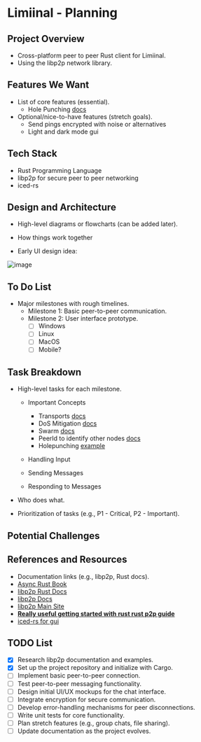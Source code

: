 # Limiinal - Planning

## Project Overview

- Cross-platform peer to peer Rust client for Limiinal.
- Using the libp2p network library.

## Features We Want

- List of core features (essential).
  - Hole Punching [docs](https://docs.rs/libp2p/latest/libp2p/tutorials/hole_punching/index.html)
- Optional/nice-to-have features (stretch goals).
  - Send pings encrypted with noise or alternatives
  - Light and dark mode gui

## Tech Stack

- Rust Programming Language
- libp2p for secure peer to peer networking
- iced-rs

## Design and Architecture

- High-level diagrams or flowcharts (can be added later).
- How things work together

- Early UI design idea:

![image](https://github.com/user-attachments/assets/e1f64535-618a-43bb-a63a-690bdc580641)


## To Do List

- Major milestones with rough timelines.
  - Milestone 1: Basic peer-to-peer communication.
  - Milestone 2: User interface prototype.
    - [ ] Windows
    - [ ] Linux
    - [ ] MacOS
    - [ ] Mobile?

## Task Breakdown

- High-level tasks for each milestone.

  - Important Concepts

    - Transports [docs](https://docs.libp2p.io/concepts/transports/overview/)
    - DoS Mitigation [docs](https://docs.libp2p.io/concepts/security/dos-mitigation/#incorporating-dos-mitigation-from-the-start)
    - Swarm [docs](https://docs.rs/libp2p/latest/libp2p/swarm/index.html)
    - PeerId to identify other nodes [docs](https://docs.rs/libp2p/latest/libp2p/struct.PeerId.html)
    - Holepunching [example](https://github.com/libp2p/rust-libp2p/tree/master/examples/dcutr)

  - Handling Input
  - Sending Messages
  - Responding to Messages

- Who does what.
- Prioritization of tasks (e.g., P1 - Critical, P2 - Important).

## Potential Challenges

## References and Resources

- Documentation links (e.g., libp2p, Rust docs).
- [Async Rust Book](https://rust-lang.github.io/async-book/)
- [libp2p Rust Docs](https://docs.rs/libp2p/latest/libp2p/tutorials/index.html#modules)
- [libp2p Docs](https://docs.libp2p.io/)
- [libp2p Main Site](https://libp2p.io/)
- **[Really useful getting started with rust rust p2p guide](https://docs.rs/libp2p/latest/libp2p/tutorials/ping/index.html)**
- [iced-rs for gui](https://book.iced.rs/)

## TODO List

- [x] Research libp2p documentation and examples.
- [x] Set up the project repository and initialize with Cargo.
- [ ] Implement basic peer-to-peer connection.
- [ ] Test peer-to-peer messaging functionality.
- [ ] Design initial UI/UX mockups for the chat interface.
- [ ] Integrate encryption for secure communication.
- [ ] Develop error-handling mechanisms for peer disconnections.
- [ ] Write unit tests for core functionality.
- [ ] Plan stretch features (e.g., group chats, file sharing).
- [ ] Update documentation as the project evolves.
